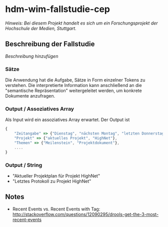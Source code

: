 # hdm-wim-fallstudie-cep

*Hinweis: Bei diesem Projekt handelt es sich um ein Forschungsprojekt der Hochschule der Medien, Stuttgart.*

## Beschreibung der Fallstudie

*Beschreibung hinzufügen*


### Sätze
Die Anwendung hat die Aufgabe, Sätze in Form einzelner Tokens zu verstehen.
Die interpretierte Information kann anschließend an die "semantische Repräsentation" weitergeleitet werden, um konkrete Dokumente anzufragen.

### Output / Assoziatives Array
Als Input wird ein assoziatives Array erwartet.
Der Output ist 

```javascript
{
	"Zeitangabe" => {"Dienstag", "nächsten Montag", "letzten Donnerstag", "12.12.2016"},
	"Projekt" => {"aktuelles Projekt", "HighNet"},
	"Themen" => {"Meilenstein", "Projektdokument"},
	....
}
```

### Output / String

* "Aktueller Projektplan für Projekt HighNet"
* "Letztes Protokoll zu Projekt HighNet"



## Notes

* Recent Events vs. Recent Events with Tag: http://stackoverflow.com/questions/12090295/drools-get-the-3-most-recent-events